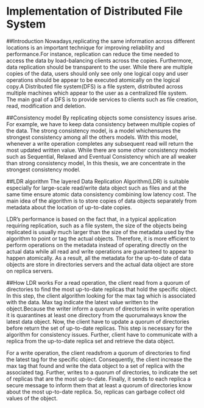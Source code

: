 # Implementation of Distributed File System

##Introduction
Nowadays,replicating the same information across different locations is an important technique
for improving reliability and performance.For instance, replication can reduce the time needed to
access the data by load-balancing clients across the copies. Furthermore, data replication should
be transparent to the user. While there are multiple copies of the data, users should only see only
one logical copy and user operations should be appear to be executed atomically on the logical
copy.A Distributed file system(DFS) is a file system, distributed across multiple machines which
appear to the user as a centralized file system. The main goal of a DFS is to provide services to
clients such as file creation, read, modification and deletion.

##Consistency model
By replicating objects some consistency issues arise. For example, we have to keep data
consistency between multiple copies of the data. The strong consistency model, is a model
whichensures the strongest consistency among all the others models. With this model, whenever
a write operation completes any subsequent read will return the most updated written value.
While there are some other consistency models such as Sequential, Relaxed and Eventual
Consistency which are all weaker than strong consistency model, In this thesis, we are
concentrate in the strongest consistency model.

##LDR algorithm
The layered Data Replication Algorithm(LDR) is suitable especially for large-scale read/write
data object such as files and at the same time ensure atomic data consistency combining low
latency cost. The main idea of the algorithm is to store copies of data objects separately from
metadata about the location of up-to-date copies.

LDR’s performance is based on the fact that, in a typical application requiring replication, such
as a file system, the size of the objects being replicated is usually much larger than the size of the
metadata used by the algorithm to point or tag the actual objects. Therefore, it is more efficient to
perform operations on the metadata instead of operating directly on the actual data while all read
and write operations are guaranteed to appear to happen atomically. As a result, all the metadata
for the up-to-date of data objects are store in directories servers and the actual data object are
store on replica servers.

##How LDR works
For a read operation, the client read from a quorum of directories to find the most up-to-date
replicas that hold the specific object. In this step, the client algorithm looking for the max tag
which is associated with the data. Max tag indicate the latest value written to the object.Because
the writer inform a quorum of directories in write operation it is quarantines at least one directory
from the quorumalways know the latest data object. Now, the client have to update a quorum of
directories before return the set of up-to-date replicas. This step is necessary for the algorithm for
consistency issues. Further, client have to communicate with a replica from the up-to-date replica
set and retrieve the data object.

For a write operation, the client readsfrom a quorum of directories to find the latest tag for the
specific object. Consequently, the client increase the max tag that found and write the data object
to a set of replica with the associated tag. Further, writes to a quorum of directories, to indicate
the set of replicas that are the most up-to-date. Finally, it sends to each replica a secure message
to inform them that at least a quorum of directories know about the most up-to-date replica. So,
replicas can garbage collect old values of the object.

